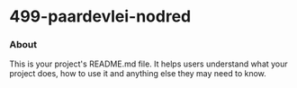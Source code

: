 499-paardevlei-nodred
=====================

### About

This is your project's README.md file. It helps users understand what your
project does, how to use it and anything else they may need to know.
